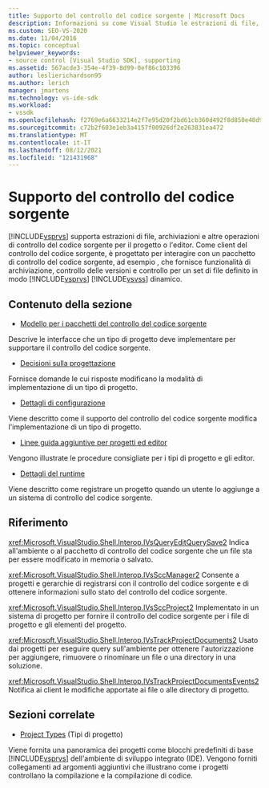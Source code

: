 ```yaml
---
title: Supporto del controllo del codice sorgente | Microsoft Docs
description: Informazioni su come Visual Studio le estrazioni di file, le archiviazioni e altre operazioni di controllo del codice sorgente per il progetto o l'editor.
ms.custom: SEO-VS-2020
ms.date: 11/04/2016
ms.topic: conceptual
helpviewer_keywords:
- source control [Visual Studio SDK], supporting
ms.assetid: 567acde3-354e-4f39-8d99-0ef86c103396
author: leslierichardson95
ms.author: lerich
manager: jmartens
ms.technology: vs-ide-sdk
ms.workload:
- vssdk
ms.openlocfilehash: f2769e6a6633214e2f7e95d20f2bd61cb360d492f8d850e48d95b8ec6134a97c
ms.sourcegitcommit: c72b2f603e1eb3a4157f00926df2e263831ea472
ms.translationtype: MT
ms.contentlocale: it-IT
ms.lasthandoff: 08/12/2021
ms.locfileid: "121431968"
---
```

# <a name="supporting-source-control"></a>Supporto del controllo del codice sorgente
[!INCLUDE[vsprvs](../../code-quality/includes/vsprvs_md.md)] supporta estrazioni di file, archiviazioni e altre operazioni di controllo del codice sorgente per il progetto o l'editor. Come client del controllo del codice sorgente, è progettato per interagire con un pacchetto di controllo del codice sorgente, ad esempio , che fornisce funzionalità di archiviazione, controllo delle versioni e controllo per un set di file definito in modo [!INCLUDE[vsprvs](../../code-quality/includes/vsprvs_md.md)] [!INCLUDE[vsvss](../../extensibility/includes/vsvss_md.md)] dinamico.

## <a name="in-this-section"></a>Contenuto della sezione
- [Modello per i pacchetti del controllo del codice sorgente](../../extensibility/internals/model-for-source-control-packages.md)

 Descrive le interfacce che un tipo di progetto deve implementare per supportare il controllo del codice sorgente.

- [Decisioni sulla progettazione](../../extensibility/internals/source-control-design-decisions.md)

 Fornisce domande le cui risposte modificano la modalità di implementazione di un tipo di progetto.

- [Dettagli di configurazione](../../extensibility/internals/source-control-configuration-details.md)

 Viene descritto come il supporto del controllo del codice sorgente modifica l'implementazione di un tipo di progetto.

- [Linee guida aggiuntive per progetti ed editor](../../extensibility/internals/additional-source-control-guidelines-for-projects-and-editors.md)

 Vengono illustrate le procedure consigliate per i tipi di progetto e gli editor.

- [Dettagli del runtime](../../extensibility/internals/source-control-runtime-details.md)

 Viene descritto come registrare un progetto quando un utente lo aggiunge a un sistema di controllo del codice sorgente.

## <a name="reference"></a>Riferimento
 <xref:Microsoft.VisualStudio.Shell.Interop.IVsQueryEditQuerySave2> Indica all'ambiente o al pacchetto di controllo del codice sorgente che un file sta per essere modificato in memoria o salvato.

 <xref:Microsoft.VisualStudio.Shell.Interop.IVsSccManager2> Consente a progetti e gerarchie di registrarsi con il controllo del codice sorgente e di ottenere informazioni sullo stato del controllo del codice sorgente.

 <xref:Microsoft.VisualStudio.Shell.Interop.IVsSccProject2> Implementato in un sistema di progetto per fornire il controllo del codice sorgente per i file di progetto e gli elementi del progetto.

 <xref:Microsoft.VisualStudio.Shell.Interop.IVsTrackProjectDocuments2> Usato dai progetti per eseguire query sull'ambiente per ottenere l'autorizzazione per aggiungere, rimuovere o rinominare un file o una directory in una soluzione.

 <xref:Microsoft.VisualStudio.Shell.Interop.IVsTrackProjectDocumentsEvents2> Notifica ai client le modifiche apportate ai file o alle directory di progetto.

## <a name="related-sections"></a>Sezioni correlate
- [Project Types](../../extensibility/internals/project-types.md) (Tipi di progetto)

 Viene fornita una panoramica dei progetti come blocchi predefiniti di base [!INCLUDE[vsprvs](../../code-quality/includes/vsprvs_md.md)] dell'ambiente di sviluppo integrato (IDE). Vengono forniti collegamenti ad argomenti aggiuntivi che illustrano come i progetti controllano la compilazione e la compilazione di codice.
